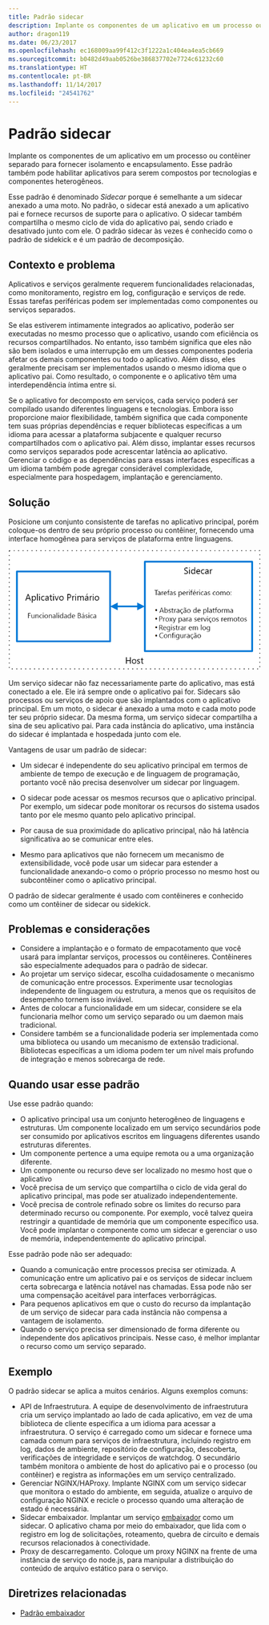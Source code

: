 ```yaml
---
title: Padrão sidecar
description: Implante os componentes de um aplicativo em um processo ou contêiner separado para fornecer isolamento e encapsulamento.
author: dragon119
ms.date: 06/23/2017
ms.openlocfilehash: ec168009aa99f412c3f1222a1c404ea4ea5cb669
ms.sourcegitcommit: b0482d49aab0526be386837702e7724c61232c60
ms.translationtype: HT
ms.contentlocale: pt-BR
ms.lasthandoff: 11/14/2017
ms.locfileid: "24541762"
---
```

# <a name="sidecar-pattern"></a>Padrão sidecar

Implante os componentes de um aplicativo em um processo ou contêiner separado para fornecer isolamento e encapsulamento. Esse padrão também pode habilitar aplicativos para serem compostos por tecnologias e componentes heterogêneos.

Esse padrão é denominado *Sidecar* porque é semelhante a um sidecar anexado a uma moto. No padrão, o sidecar está anexado a um aplicativo pai e fornece recursos de suporte para o aplicativo. O sidecar também compartilha o mesmo ciclo de vida do aplicativo pai, sendo criado e desativado junto com ele. O padrão sidecar às vezes é conhecido como o padrão de sidekick e é um padrão de decomposição.

## <a name="context-and-problem"></a>Contexto e problema

Aplicativos e serviços geralmente requerem funcionalidades relacionadas, como monitoramento, registro em log, configuração e serviços de rede. Essas tarefas periféricas podem ser implementadas como componentes ou serviços separados. 

Se elas estiverem intimamente integrados ao aplicativo, poderão ser executadas no mesmo processo que o aplicativo, usando com eficiência os recursos compartilhados. No entanto, isso também significa que eles não são bem isolados e uma interrupção em um desses componentes poderia afetar os demais componentes ou todo o aplicativo. Além disso, eles geralmente precisam ser implementados usando o mesmo idioma que o aplicativo pai. Como resultado, o componente e o aplicativo têm uma interdependência íntima entre si.

Se o aplicativo for decomposto em serviços, cada serviço poderá ser compilado usando diferentes linguagens e tecnologias. Embora isso proporcione maior flexibilidade, também significa que cada componente tem suas próprias dependências e requer bibliotecas específicas a um idioma para acessar a plataforma subjacente e qualquer recurso compartilhados com o aplicativo pai. Além disso, implantar esses recursos como serviços separados pode acrescentar latência ao aplicativo. Gerenciar o código e as dependências para essas interfaces específicas a um idioma também pode agregar considerável complexidade, especialmente para hospedagem, implantação e gerenciamento.

## <a name="solution"></a>Solução

Posicione um conjunto consistente de tarefas no aplicativo principal, porém coloque-os dentro de seu próprio processo ou contêiner, fornecendo uma interface homogênea para serviços de plataforma entre linguagens. 

![](./_images/sidecar.png)

Um serviço sidecar não faz necessariamente parte do aplicativo, mas está conectado a ele. Ele irá sempre onde o aplicativo pai for. Sidecars são processos ou serviços de apoio que são implantados com o aplicativo principal. Em um moto, o sidecar é anexado a uma moto e cada moto pode ter seu próprio sidecar. Da mesma forma, um serviço sidecar compartilha a sina de seu aplicativo pai. Para cada instância do aplicativo, uma instância do sidecar é implantada e hospedada junto com ele. 

Vantagens de usar um padrão de sidecar:

- Um sidecar é independente do seu aplicativo principal em termos de ambiente de tempo de execução e de linguagem de programação, portanto você não precisa desenvolver um sidecar por linguagem. 

- O sidecar pode acessar os mesmos recursos que o aplicativo principal. Por exemplo, um sidecar pode monitorar os recursos do sistema usados tanto por ele mesmo quanto pelo aplicativo principal. 

- Por causa de sua proximidade do aplicativo principal, não há latência significativa ao se comunicar entre eles.

- Mesmo para aplicativos que não fornecem um mecanismo de extensibilidade, você pode usar um sidecar para estender a funcionalidade anexando-o como o próprio processo no mesmo host ou subcontêiner como o aplicativo principal.

O padrão de sidecar geralmente é usado com contêineres e conhecido como um contêiner de sidecar ou sidekick. 

## <a name="issues-and-considerations"></a>Problemas e considerações

- Considere a implantação e o formato de empacotamento que você usará para implantar serviços, processos ou contêineres. Contêineres são especialmente adequados para o padrão de sidecar.
- Ao projetar um serviço sidecar, escolha cuidadosamente o mecanismo de comunicação entre processos. Experimente usar tecnologias independente de linguagem ou estrutura, a menos que os requisitos de desempenho tornem isso inviável.
- Antes de colocar a funcionalidade em um sidecar, considere se ela funcionaria melhor como um serviço separado ou um daemon mais tradicional.
- Considere também se a funcionalidade poderia ser implementada como uma biblioteca ou usando um mecanismo de extensão tradicional. Bibliotecas específicas a um idioma podem ter um nível mais profundo de integração e menos sobrecarga de rede.

## <a name="when-to-use-this-pattern"></a>Quando usar esse padrão

Use esse padrão quando:

- O aplicativo principal usa um conjunto heterogêneo de linguagens e estruturas. Um componente localizado em um serviço secundários pode ser consumido por aplicativos escritos em linguagens diferentes usando estruturas diferentes.
- Um componente pertence a uma equipe remota ou a uma organização diferente.
- Um componente ou recurso deve ser localizado no mesmo host que o aplicativo
- Você precisa de um serviço que compartilha o ciclo de vida geral do aplicativo principal, mas pode ser atualizado independentemente.
- Você precisa de controle refinado sobre os limites do recurso para determinado recurso ou componente. Por exemplo, você talvez queira restringir a quantidade de memória que um componente específico usa. Você pode implantar o componente como um sidecar e gerenciar o uso de memória, independentemente do aplicativo principal.

Esse padrão pode não ser adequado:

- Quando a comunicação entre processos precisa ser otimizada. A comunicação entre um aplicativo pai e os serviços de sidecar incluem certa sobrecarga e latência notável nas chamadas. Essa pode não ser uma compensação aceitável para interfaces verborrágicas.
- Para pequenos aplicativos em que o custo do recurso da implantação de um serviço de sidecar para cada instância não compensa a vantagem de isolamento.
- Quando o serviço precisa ser dimensionado de forma diferente ou independente dos aplicativos principais. Nesse caso, é melhor implantar o recurso como um serviço separado.

## <a name="example"></a>Exemplo

O padrão sidecar se aplica a muitos cenários. Alguns exemplos comuns:

- API de Infraestrutura. A equipe de desenvolvimento de infraestrutura cria um serviço implantado ao lado de cada aplicativo, em vez de uma biblioteca de cliente específica a um idioma para acessar a infraestrutura. O serviço é carregado como um sidecar e fornece uma camada comum para serviços de infraestrutura, incluindo registro em log, dados de ambiente, repositório de configuração, descoberta, verificações de integridade e serviços de watchdog. O secundário também monitora o ambiente de host do aplicativo pai e o processo (ou contêiner) e registra as informações em um serviço centralizado.
- Gerenciar NGINX/HAProxy. Implante NGINX com um serviço sidecar que monitora o estado do ambiente, em seguida, atualize o arquivo de configuração NGINX e recicle o processo quando uma alteração de estado é necessária.
- Sidecar embaixador. Implantar um serviço [embaixador][ambassador] como um sidecar. O aplicativo chama por meio do embaixador, que lida com o registro em log de solicitações, roteamento, quebra de circuito e demais recursos relacionados à conectividade.
- Proxy de descarregamento. Coloque um proxy NGINX na frente de uma instância de serviço do node.js, para manipular a distribuição do conteúdo de arquivo estático para o serviço.


## <a name="related-guidance"></a>Diretrizes relacionadas

- [Padrão embaixador][ambassador]


[ambassador]: ./ambassador.md

